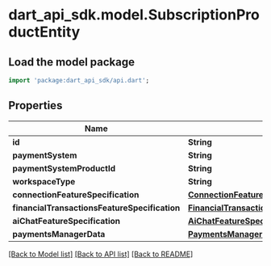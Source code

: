 # dart_api_sdk.model.SubscriptionProductEntity

## Load the model package
```dart
import 'package:dart_api_sdk/api.dart';
```

## Properties
Name | Type | Description | Notes
------------ | ------------- | ------------- | -------------
**id** | **String** |  | 
**paymentSystem** | **String** |  | 
**paymentSystemProductId** | **String** |  | 
**workspaceType** | **String** |  | 
**connectionFeatureSpecification** | [**ConnectionFeatureSpecificationEntity**](ConnectionFeatureSpecificationEntity.md) |  | 
**financialTransactionsFeatureSpecification** | [**FinancialTransactionsFeatureSpecificationEntity**](FinancialTransactionsFeatureSpecificationEntity.md) |  | 
**aiChatFeatureSpecification** | [**AiChatFeatureSpecificationEntity**](AiChatFeatureSpecificationEntity.md) |  | 
**paymentsManagerData** | [**PaymentsManagerProductDataEntity**](PaymentsManagerProductDataEntity.md) |  | 

[[Back to Model list]](../README.md#documentation-for-models) [[Back to API list]](../README.md#documentation-for-api-endpoints) [[Back to README]](../README.md)


